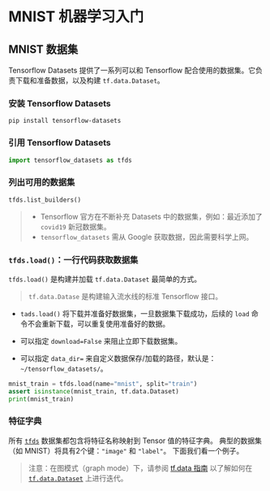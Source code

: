 # MNIST 机器学习入门



## MNIST 数据集

Tensorflow Datasets 提供了一系列可以和 Tensorflow 配合使用的数据集。它负责下载和准备数据，以及构建 `tf.data.Dataset`。

### 安装 Tensorflow Datasets

```
pip install tensorflow-datasets
```

### 引用 Tensorflow Datasets

```python
import tensorflow_datasets as tfds
```

### 列出可用的数据集

```python
tfds.list_builders()
```

> - Tensorflow 官方在不断补充 Datasets 中的数据集，例如：最近添加了 `covid19` 新冠数据集。
> - `tensorflow_datasets` 需从 Google 获取数据，因此需要科学上网。

### `tfds.load()`：一行代码获取数据集

`tfds.load()` 是构建并加载 `tf.data.Dataset` 最简单的方式。

> `tf.data.Datase` 是构建输入流水线的标准 Tensorflow 接口。

- `tads.load()` 将下载并准备好数据集，一旦数据集下载成功，后续的 `load` 命令不会重新下载，可以重复使用准备好的数据。

- 可以指定 `download=False` 来阻止立即下载数据集。
- 可以指定 `data_dir=` 来自定义数据保存/加载的路径，默认是：`~/tensorflow_datasets/`。

```python
mnist_train = tfds.load(name="mnist", split="train")
assert isinstance(mnist_train, tf.data.Dataset)
print(mnist_train)
```

### 特征字典

所有 [`tfds`](https://www.tensorflow.org/datasets/api_docs/python/tfds?hl=zh-cn) 数据集都包含将特征名称映射到 Tensor 值的特征字典。 典型的数据集（如 MNIST）将具有2个键：`"image"` 和 `"label"`。 下面我们看一个例子。

> 注意：在图模式（graph mode）下，请参阅 [tf.data 指南](https://www.tensorflow.org/guide/data) 以了解如何在 [`tf.data.Dataset`](https://www.tensorflow.org/api_docs/python/tf/data/Dataset?hl=zh-cn) 上进行迭代。
